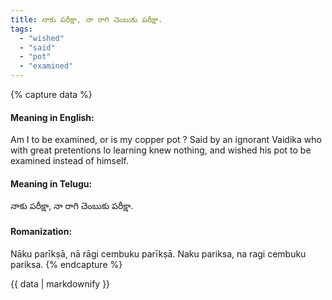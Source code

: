 ```yaml
---
title: నాకు పరీక్షా, నా రాగి చెంబుకు పరీక్షా.
tags:
  - "wished"
  - "said"
  - "pot"
  - "examined"
---
```


{% capture data %}
#### Meaning in English:
Am I to be examined, or is my copper pot ?
Said by an ignorant Vaidika who with great pretentions lo learning knew nothing, and wished his pot to be examined instead of himself.

#### Meaning in Telugu:
నాకు పరీక్షా, నా రాగి చెంబుకు పరీక్షా.

#### Romanization:
Nāku parīkṣā, nā rāgi cembuku parīkṣā.
Naku pariksa, na ragi cembuku pariksa.
{% endcapture %}

{{ data | markdownify }}

